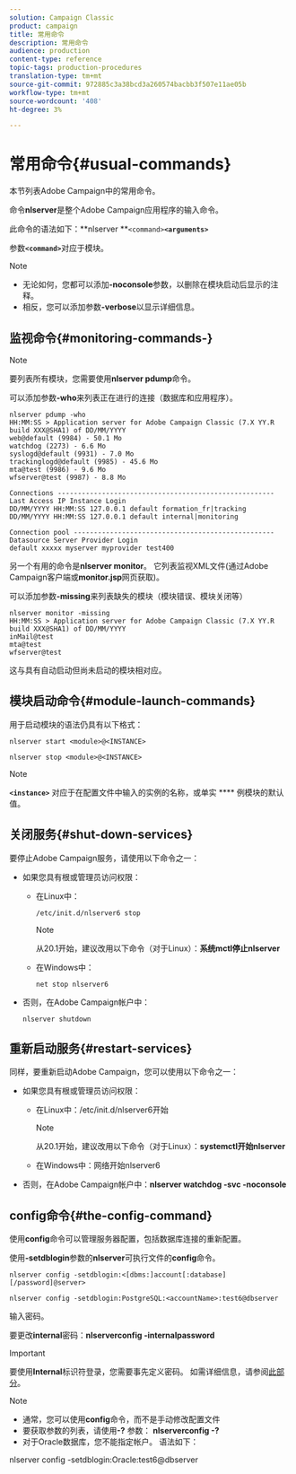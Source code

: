 ```yaml
---
solution: Campaign Classic
product: campaign
title: 常用命令
description: 常用命令
audience: production
content-type: reference
topic-tags: production-procedures
translation-type: tm+mt
source-git-commit: 972885c3a38bcd3a260574bacbb3f507e11ae05b
workflow-type: tm+mt
source-wordcount: '408'
ht-degree: 3%

---
```



# 常用命令{#usual-commands}

本节列表Adobe Campaign中的常用命令。

命令&#x200B;**nlserver**&#x200B;是整个Adobe Campaign应用程序的输入命令。

此命令的语法如下：**nlserver **`<command>`****`<arguments>`****

参数&#x200B;**`<command>`**&#x200B;对应于模块。

>[!NOTE]
>
>* 无论如何，您都可以添加&#x200B;**-noconsole**&#x200B;参数，以删除在模块启动后显示的注释。
>* 相反，您可以添加参数&#x200B;**-verbose**&#x200B;以显示详细信息。
>



## 监视命令{#monitoring-commands-}

>[!NOTE]
>
>要列表所有模块，您需要使用&#x200B;**nlserver pdump**&#x200B;命令。

可以添加参数&#x200B;**-who**&#x200B;来列表正在进行的连接（数据库和应用程序）。

```
nlserver pdump -who
HH:MM:SS > Application server for Adobe Campaign Classic (7.X YY.R build XXX@SHA1) of DD/MM/YYYY
web@default (9984) - 50.1 Mo
watchdog (2273) - 6.6 Mo
syslogd@default (9931) - 7.0 Mo
trackinglogd@default (9985) - 45.6 Mo
mta@test (9986) - 9.6 Mo
wfserver@test (9987) - 8.8 Mo

Connections ------------------------------------------------------
Last Access IP Instance Login 
DD/MM/YYYY HH:MM:SS 127.0.0.1 default formation_fr|tracking
DD/MM/YYYY HH:MM:SS 127.0.0.1 default internal|monitoring

Connection pool --------------------------------------------------
Datasource Server Provider Login 
default xxxxx myserver myprovider test400
```

另一个有用的命令是&#x200B;**nlserver monitor**。 它列表监视XML文件(通过Adobe Campaign客户端或&#x200B;**monitor.jsp**&#x200B;网页获取)。

可以添加参数&#x200B;**-missing**&#x200B;来列表缺失的模块（模块错误、模块关闭等）

```
nlserver monitor -missing
HH:MM:SS > Application server for Adobe Campaign Classic (7.X YY.R build XXX@SHA1) of DD/MM/YYYY
inMail@test
mta@test
wfserver@test
```

这与具有自动启动但尚未启动的模块相对应。

## 模块启动命令{#module-launch-commands}

用于启动模块的语法仍具有以下格式：

```
nlserver start <module>@<INSTANCE>
```

```
nlserver stop <module>@<INSTANCE>
```

>[!NOTE]
>
>**`<instance>`** 对应于在配置文件中输入的实例的名称，或单实 **** 例模块的默认值。

## 关闭服务{#shut-down-services}

要停止Adobe Campaign服务，请使用以下命令之一：

* 如果您具有根或管理员访问权限：

   * 在Linux中：

      ```
      /etc/init.d/nlserver6 stop
      ```

      >[!NOTE]
      >
      >从20.1开始，建议改用以下命令（对于Linux）：**系统mctl停止nlserver**

   * 在Windows中：

      ```
      net stop nlserver6
      ```

* 否则，在Adobe Campaign帐户中：

   ```
   nlserver shutdown 
   ```

## 重新启动服务{#restart-services}

同样，要重新启动Adobe Campaign，您可以使用以下命令之一：

* 如果您具有根或管理员访问权限：

   * 在Linux中：/etc/init.d/nlserver6开始

      >[!NOTE]
      >
      >从20.1开始，建议改用以下命令（对于Linux）：**systemctl开始nlserver**

   * 在Windows中：网络开始nlserver6

* 否则，在Adobe Campaign帐户中：**nlserver watchdog -svc -noconsole**

## config命令{#the-config-command}

使用&#x200B;**config**&#x200B;命令可以管理服务器配置，包括数据库连接的重新配置。

使用&#x200B;**-setdblogin**&#x200B;参数的&#x200B;**nlserver**&#x200B;可执行文件的&#x200B;**config**&#x200B;命令。

```
nlserver config -setdblogin:<[dbms:]account[:database][/password]@server>
```

```
nlserver config -setdblogin:PostgreSQL:<accountName>:test6@dbserver
```

输入密码。

要更改&#x200B;**internal**&#x200B;密码：**nlserverconfig -internalpassword**

>[!IMPORTANT]
>
>要使用&#x200B;**Internal**&#x200B;标识符登录，您需要事先定义密码。 如需详细信息，请参阅[此部分](../../installation/using/campaign-server-configuration.md#internal-identifier)。

>[!NOTE]
>
>* 通常，您可以使用&#x200B;**config**&#x200B;命令，而不是手动修改配置文件
>* 要获取参数的列表，请使用&#x200B;**-?** 参数： **nlserverconfig -?**
>* 对于Oracle数据库，您不能指定帐户。 语法如下：
>
>  nlserver config -setdblogin:Oracle:test6@dbserver

